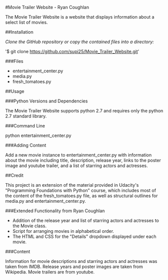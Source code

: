 #Movie Trailer Website - Ryan Coughlan

The Movie Trailer Website is a website that displays information about a select list of movies.

##Installation

*Clone the GitHub repository or copy the contained files into a directory:*

'$ git clone https://github.com/supi25/Movie_Trailer_Website.git'

###Files

- entertainment_center.py
- media.py
- fresh_tomatoes.py

##Usage

###Python Versions and Dependencies

The Movie Trailer Website supports python 2.7 and requires only the python 2.7 standard library.

###Command Line

python entertainment_center.py

###Adding Content

Add a new movie instance to entertainment_center.py with information about the movie including title, description, release year, links to the poster image and youtube trailer, and a list of starring actors and actresses.

##Credit

This project is an extension of the material provided in Udacity's "Programming Foundations with Python" course, which includes most of the content of the fresh_tomatoes.py file, as well as structural outlines for media.py and entertainment_center.py.

###Extended Functionality from Ryan Coughlan

- Addition of the release year and list of starring actors and actresses to the Movie class.
- Script for arranging movies in alphabetical order.
- The HTML and CSS for the "Details" dropdown displayed under each movie.

###Content

Information for movie descriptions and starring actors and actresses was taken from IMDB. Release years and poster images are taken from Wikipedia. Movie trailers are from youtube.
